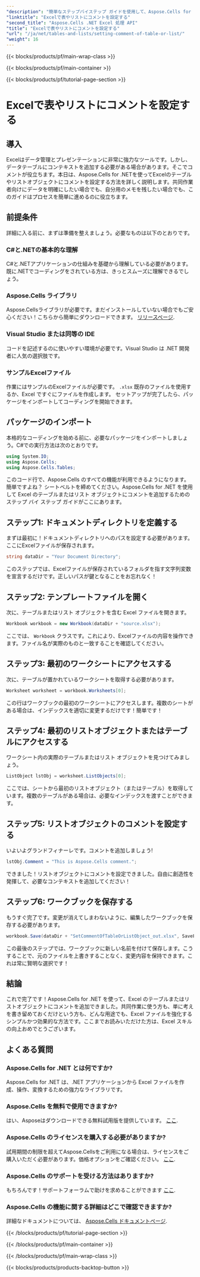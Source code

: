 ```yaml
---
"description": "簡単なステップバイステップ ガイドを使用して、Aspose.Cells for .NET を使用して Excel のテーブルにコメントを設定する方法を学習します。"
"linktitle": "Excelで表やリストにコメントを設定する"
"second_title": "Aspose.Cells .NET Excel 処理 API"
"title": "Excelで表やリストにコメントを設定する"
"url": "/ja/net/tables-and-lists/setting-comment-of-table-or-list/"
"weight": 16
---
```


{{< blocks/products/pf/main-wrap-class >}}

{{< blocks/products/pf/main-container >}}

{{< blocks/products/pf/tutorial-page-section >}}

# Excelで表やリストにコメントを設定する

## 導入
Excelはデータ管理とプレゼンテーションに非常に強力なツールです。しかし、データテーブルにコンテキストを追加する必要がある場合があります。そこでコメントが役立ちます。本日は、Aspose.Cells for .NETを使ってExcelのテーブルやリストオブジェクトにコメントを設定する方法を詳しく説明します。共同作業者向けにデータを明確にしたい場合でも、自分用のメモを残したい場合でも、このガイドはプロセスを簡単に進めるのに役立ちます。
## 前提条件
詳細に入る前に、まずは準備を整えましょう。必要なものは以下のとおりです。
### C#と.NETの基本的な理解
C#と.NETアプリケーションの仕組みを基礎から理解している必要があります。既に.NETでコーディングをされている方は、きっとスムーズに理解できるでしょう。
### Aspose.Cells ライブラリ
Aspose.Cellsライブラリが必要です。まだインストールしていない場合でもご安心ください！こちらから簡単にダウンロードできます。 [リリースページ](https://releases。aspose.com/cells/net/).
### Visual Studio または同等の IDE
コードを記述するのに使いやすい環境が必要です。Visual Studio は .NET 開発者に人気の選択肢です。
### サンプルExcelファイル
作業にはサンプルのExcelファイルが必要です。 `.xlsx` 既存のファイルを使用するか、Excel ですぐにファイルを作成します。
セットアップが完了したら、パッケージをインポートしてコーディングを開始できます。
## パッケージのインポート
本格的なコーディングを始める前に、必要なパッケージをインポートしましょう。C#での実行方法は次のとおりです。
```csharp
using System.IO;
using Aspose.Cells;
using Aspose.Cells.Tables;
```
このコード行で、Aspose.Cells のすべての機能が利用できるようになります。簡単ですよね？
シートベルトを締めてください。Aspose.Cells for .NET を使用して Excel のテーブルまたはリスト オブジェクトにコメントを追加するためのステップ バイ ステップ ガイドがここにあります。
## ステップ1: ドキュメントディレクトリを定義する
まずは最初に！ドキュメントディレクトリへのパスを設定する必要があります。ここにExcelファイルが保存されます。
```csharp
string dataDir = "Your Document Directory";
```
このステップでは、Excelファイルが保存されているフォルダを指す文字列変数を宣言するだけです。正しいパスが鍵となることをお忘れなく！
## ステップ2: テンプレートファイルを開く
次に、テーブルまたはリスト オブジェクトを含む Excel ファイルを開きます。
```csharp
Workbook workbook = new Workbook(dataDir + "source.xlsx");
```
ここでは、 `Workbook` クラスです。これにより、Excelファイルの内容を操作できます。ファイル名が実際のものと一致することを確認してください。
## ステップ3: 最初のワークシートにアクセスする
次に、テーブルが置かれているワークシートを取得する必要があります。
```csharp
Worksheet worksheet = workbook.Worksheets[0];
```
この行はワークブックの最初のワークシートにアクセスします。複数のシートがある場合は、インデックスを適切に変更するだけです！簡単です！
## ステップ4: 最初のリストオブジェクトまたはテーブルにアクセスする
ワークシート内の実際のテーブルまたはリスト オブジェクトを見つけてみましょう。
```csharp
ListObject lstObj = worksheet.ListObjects[0];
```
ここでは、シートから最初のリストオブジェクト（またはテーブル）を取得しています。複数のテーブルがある場合は、必要なインデックスを渡すことができます。
## ステップ5: リストオブジェクトのコメントを設定する
いよいよグランドフィナーレです。コメントを追加しましょう!
```csharp
lstObj.Comment = "This is Aspose.Cells comment.";
```
できました！リストオブジェクトにコメントを設定できました。自由に創造性を発揮して、必要なコンテキストを追加してください！
## ステップ6: ワークブックを保存する
もうすぐ完了です。変更が消えてしまわないように、編集したワークブックを保存する必要があります。
```csharp
workbook.Save(dataDir + "SetCommentOfTableOrListObject_out.xlsx", SaveFormat.Xlsx);
```
この最後のステップでは、ワークブックに新しい名前を付けて保存します。こうすることで、元のファイルを上書きすることなく、変更内容を保持できます。これは常に賢明な選択です！
## 結論
これで完了です！Aspose.Cells for .NET を使って、Excel のテーブルまたはリストオブジェクトにコメントを追加できました。共同作業に使う方も、単に考えを書き留めておくだけという方も、どんな用途でも、Excel ファイルを強化するシンプルかつ効果的な方法です。ここまでお読みいただけた方は、Excel スキルの向上おめでとうございます。
## よくある質問
### Aspose.Cells for .NET とは何ですか?  
Aspose.Cells for .NET は、.NET アプリケーションから Excel ファイルを作成、操作、変換するための強力なライブラリです。
### Aspose.Cells を無料で使用できますか?  
はい、Asposeはダウンロードできる無料試用版を提供しています。 [ここ](https://releases。aspose.com/).
### Aspose.Cells のライセンスを購入する必要がありますか?  
試用期間の制限を超えてAspose.Cellsをご利用になる場合は、ライセンスをご購入いただく必要があります。価格オプションをご確認ください。 [ここ](https://purchase。aspose.com/buy).
### Aspose.Cells のサポートを受ける方法はありますか?  
もちろんです！サポートフォーラムで助けを求めることができます [ここ](https://forum。aspose.com/c/cells/9).
### Aspose.Cells の機能に関する詳細はどこで確認できますか?  
詳細なドキュメントについては、 [Aspose.Cells ドキュメントページ](https://reference。aspose.com/cells/net/).


{{< /blocks/products/pf/tutorial-page-section >}}

{{< /blocks/products/pf/main-container >}}

{{< /blocks/products/pf/main-wrap-class >}}

{{< blocks/products/products-backtop-button >}}